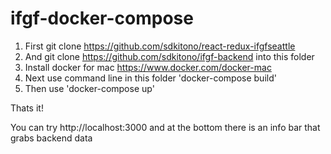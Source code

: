 # ifgf-docker-compose

1. First git clone https://github.com/sdkitono/react-redux-ifgfseattle
2. And git clone https://github.com/sdkitono/ifgf-backend into this folder
3. Install docker for mac https://www.docker.com/docker-mac
4. Next use command line in this folder 'docker-compose build'
5. Then use 'docker-compose up'

Thats it! 

You can try http://localhost:3000 and at the bottom there is an info bar that grabs backend data
